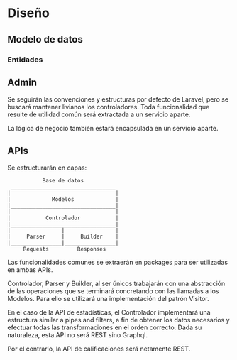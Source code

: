 # Diseño

## Modelo de datos

### Entidades

## Admin

Se seguirán las convenciones y estructuras por defecto de Laravel, pero se buscará mantener livianos los controladores. Toda funcionalidad que resulte de utilidad común será extractada a un servicio aparte.

La lógica de negocio también estará encapsulada en un servicio aparte.

## APIs

Se estructurarán en capas:

```
           Base de datos
 _________________________________
|                                 |
|             Modelos             |
|_________________________________|
|                                 |
|           Controlador           |
|_________________________________|
|                |                |
|     Parser     |     Builder	  |
|________________|________________|
     Requests         Responses
```

Las funcionalidades comunes se extraerán en packages para ser utilizadas en ambas APIs.

Controlador, Parser y Builder, al ser únicos trabajarán con una abstracción de las operaciones que se terminará concretando con las llamadas a los Modelos. Para ello se utilizará una implementación del patrón Visitor.

En el caso de la API de estadísticas, el Controlador implementará una estructura similar a pipes and filters, a fin de obtener los datos necesarios y efectuar todas las transformaciones en el orden correcto. Dada su naturaleza, esta API no será REST sino Graphql.

Por el contrario, la API de calificaciones será netamente REST.